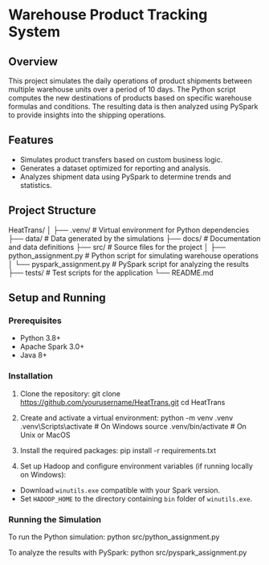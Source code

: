 # Warehouse Product Tracking System

## Overview
This project simulates the daily operations of product shipments between multiple warehouse units over a period of 10 days. The Python script computes the new destinations of products based on specific warehouse formulas and conditions. The resulting data is then analyzed using PySpark to provide insights into the shipping operations.

## Features
- Simulates product transfers based on custom business logic.
- Generates a dataset optimized for reporting and analysis.
- Analyzes shipment data using PySpark to determine trends and statistics.

## Project Structure

HeatTrans/
│
├── .venv/ # Virtual environment for Python dependencies
├── data/ # Data generated by the simulations
├── docs/ # Documentation and data definitions
├── src/ # Source files for the project
│ ├── python_assignment.py # Python script for simulating warehouse operations
│ └── pyspark_assignment.py # PySpark script for analyzing the results
├── tests/ # Test scripts for the application
└── README.md


## Setup and Running

### Prerequisites
- Python 3.8+
- Apache Spark 3.0+
- Java 8+

### Installation

1. Clone the repository:
git clone https://github.com/yourusername/HeatTrans.git
cd HeatTrans

2. Create and activate a virtual environment:
python -m venv .venv
.venv\Scripts\activate # On Windows
source .venv/bin/activate # On Unix or MacOS


3. Install the required packages:
pip install -r requirements.txt


4. Set up Hadoop and configure environment variables (if running locally on Windows):
- Download `winutils.exe` compatible with your Spark version.
- Set `HADOOP_HOME` to the directory containing `bin` folder of `winutils.exe`.

### Running the Simulation
To run the Python simulation:
python src/python_assignment.py

To analyze the results with PySpark:
python src/pyspark_assignment.py


